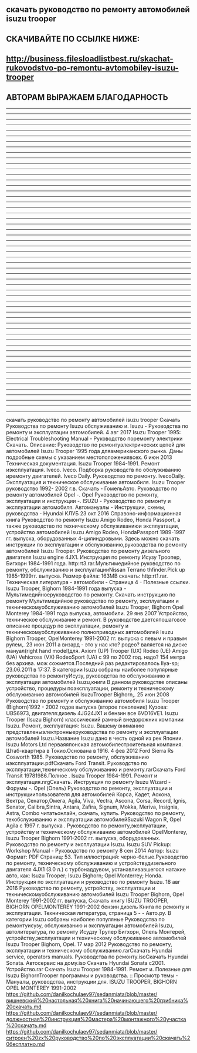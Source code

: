 скачать руководство по ремонту автомобилей isuzu trooper
--------------------------------------------------
СКАЧИВАЙТЕ ПО ССЫЛКЕ НИЖЕ:
--------------------------------------------------
http://business.filesloadlistbest.ru/skachat-rukovodstvo-po-remontu-avtomobiley-isuzu-trooper
--------------------------------------------------
АВТОРАМ ВЫРАЖАЕМ БЛАГОДАРНОСТЬ
--------------------------------------------------
--------------------------------------------------
--------------------------------------------------
--------------------------------------------------
--------------------------------------------------
--------------------------------------------------
--------------------------------------------------
--------------------------------------------------
--------------------------------------------------
--------------------------------------------------
--------------------------------------------------
--------------------------------------------------
--------------------------------------------------
--------------------------------------------------
--------------------------------------------------
--------------------------------------------------
--------------------------------------------------
--------------------------------------------------
--------------------------------------------------
--------------------------------------------------
--------------------------------------------------
--------------------------------------------------
--------------------------------------------------
--------------------------------------------------
--------------------------------------------------
--------------------------------------------------
--------------------------------------------------
--------------------------------------------------
--------------------------------------------------
--------------------------------------------------
--------------------------------------------------
--------------------------------------------------
--------------------------------------------------
--------------------------------------------------
--------------------------------------------------
--------------------------------------------------
--------------------------------------------------
--------------------------------------------------
--------------------------------------------------
--------------------------------------------------
--------------------------------------------------
--------------------------------------------------
--------------------------------------------------
--------------------------------------------------
--------------------------------------------------
--------------------------------------------------
--------------------------------------------------
--------------------------------------------------
--------------------------------------------------
--------------------------------------------------
--------------------------------------------------
--------------------------------------------------
--------------------------------------------------
--------------------------------------------------
--------------------------------------------------
--------------------------------------------------
--------------------------------------------------
скачать руководство по ремонту автомобилей isuzu trooper Скачать Руководства по ремонту Isuzu обслуживанию и. Isuzu - Руководства по ремонту и эксплуатации автомобилей. 4 авг 2017  Isuzu Trooper 1995: Electrical Troubleshooting Manual - Руководство поремонту электрики Скачать. Описание: Руководство по ремонтуэлектрических цепей для автомобилей Isuzu Trooper 1995 года дляамериканского рынка. Даны подробные схемы с указанием местоположениявсех. 6 июн 2013  Техническая документация. Isuzu Trooper 1984-1991. Ремонт иэксплуатация. Iveco. Iveco. Подборка руководств по обслуживанию иремонту двигателей. Iveco Daily. Руководство по ремонту. IvecoDaily. Эксплуатация и техническое обслуживание автомобиля. Isuzu Trooper руководство 1992- 2002 г.в.  Скачать - ГомельАвто. Руководство по ремонту автомобилей Opel -. Opel Руководство по ремонту, эксплуатации и инструкции -. ISUZU - Руководство по ремонту и эксплуатации автомобиля. Автомануалы - Инструкции, схемы, руководства - Hyundai КЛУБ
23 окт 2016  Справоно-информационная книга Руководство по ремонту Isuzu Amigo Rodeo, Honda Passport, а также руководство по техническому обслуживаниюи эксплуатации, устройство автомобилей Isuzu Amigo  Rodeo, HondaPassport 1989-1997 гг. выпуска, оборудованных 4-цилиндровыми. Здесь можно скачать инструкции по эксплуатации и обслуживанию,руководства по ремонту автомобилей Isuzu Trooper. Руководство по ремонту дизельного двигателя Isuzu engine 4JX1. Инструкция по ремонту Исузу Троопер, Бигхорн 1984-1991 года. http:rt3.rar.Мультимедийное руководство по ремонту, обслуживанию и эксплуатацииNissan Terrano thfinder.Pick up 1985-1999гг. выпуска. Размер файла: 163MB скачать: http:rt1.rar. Техническая литература - автомобили - Страница 4 - Полезные ссылки. Isuzu Trooper, Bighorn 1984-1991 года выпуска - Мультимедийноеруководство по ремонту.  Скачать инструкцию по ремонту Мультимедийное руководство по ремонту, эксплуатации и техническомуобслуживанию автомобилей Isuzu Trooper, Bighorn  Opel Monterey 1984-1991 года выпуска, автомобили. 29 янв 2007  Устройство, техническое обслуживание и ремонт. В руководстве даетсяпошаговое описание процедур по эксплуатации, ремонту и техническомуобслуживанию полноприводных автомобилей Isuzu Bighorn  Trooper, OpelMonterey 1991-2002 гг. выпуска с левым и правым рулем,. 23 июн 2011  а визард - это у нас кто? родео? валяется на диске мануал(right hand model)для. Axiom (UP) Trooper (UX) Rodeo (UE) Amigo (UA) Vehicross (VX) RodeoSport (UA) с 99 по 2002 год. надо? 154 метра без архива. мож сожмется.Последний раз редактировалось Ilya-sp; 23.06.2011 в 17:37.
В категории Isuzu собраны наиболее популярные руководства по ремонтуИсузу, руководства по обслуживанию и эксплуатации автомобилей Isuzu,книги  В данном руководстве описаны устройство, процедуры поэксплуатации, ремонту и техническому обслуживанию автомобилей IsuzuTrooper  Bighorn,. 25 июн 2008  Руководство по ремонту и обслуживанию автомобиля Isuzu Trooper (Bighorn)1992 - 2002 годов выпуска (второе поколение) Кузова: UBS6973, двигателя:дизель 4JG24JX1 и бензин все 6VD16VE1. Isuzu Trooper (Isuzu Bighorn) классический рамный внедорожник компании Isuzu. Ремонт, эксплуатация: Isuzu. Вашему вниманию представленыэлектронныеруководства по ремонту и эксплуатации автомобилей Isuzu.Название Isuzu дано в честь одной из рек Японии. Isuzu Motors Ltd  перваяяпонская автомобилестроительная компания. Штаб-квартира  в Токио.Основана в 1916. 4 фев 2012  Ford Sierra Rs Cosworth 1985. Руководство по ремонту, обслуживанию иэксплуатации.pdfСкачать  Ford Transit. Руководство по эксплуатации,техническому обслуживанию и ремонту.rarСкачать Ford Transit 19781986.Полное . Isuzu Trooper 1984-1991. Ремонт и эксплуатация.nrgСкачать. Инструкция по ремонту Isuzu Wizard - Форумы -. Opel (Опель) Руководство по ремонту, эксплуатации и инструкциипользователя для автомобилей Корса, Кадет, Аскона, Вектра, Сенатор,Омега,  Agila, Viva, Vectra, Ascona, Corsa, Record, Ignis, Senator, Calibra,Sintra, Antara, Zafira, Signum, Mokka, Meriva, Insignia, Astra, Combo читатьонлайн, скачать, купить. Руководство по ремонту, техобслуживанию и эксплуатации автомобилейSuzuki Wagon R, Opel Agila с 1997 г. выпуска . Руководство по ремонту,эксплуатации, устройству и техническому обслуживанию автомобилей OpelMonterey, Isuzu Trooper  Bighorn 1991-2002 гг. выпуска, оборудованных. Руководство по ремонту и эксплуатации Isuzu. Isuzu SUV  Pickup: Workshop Manual - Руководство по ремонту
8 сен 2014  Автор: Isuzu Формат: PDF Страниц: 53. Тип иллюстраций: черно-белые.Руководство по ремонту, техническому обслуживанию и устройствудизельного двигателя 4JX1 (3.0 л.) с турбонаддувом, устанавливавшегося натакие авто, как: Isuzu Trooper; Isuzu Bighorn; Opel Monterrey; Honda. Инструкция по эксплуатации и руководство по ремонту Isuzu. 18 авг 2016  Руководство по ремонту, устройству, эксплуатации и техническомуобслуживанию автомобилей Isuzu Trooper  Bighorn, Opel Monterey 1991-2002 гг. выпуска,  Скачать книгу ISUZU TROOPER, BIGHORN  OPELMONTEREY 1991-2002 бензин  дизель Книга по ремонту и эксплуатации. Техническая литература, страница 5 -  - Авто.ру. В категории Isuzu собраны наиболее популяные Руководства по ремонтуисузу, обслуживанию и эксплуатации автомобилей Isuzu, автолитература, по ремонту Исудзу Трупер  Бигхорн, Опель Монтерей, устройству,эксплуатации и техническому обслуживанию автомобилей Isuzu Trooper Bighorn, Opel. 17 мар 2012  Руководство по ремонту, эксплуатации и техническому обслуживанию.rarСкачать Hyundai service, operators manuals. Руководства по ремонту.isoСкачать Hyundai Sonata. Автосервис на дому.iso Скачать Hyundai Sonata с2001. Устройство.rar Скачать Isuzu Trooper 1984-1991. Ремонт и. Полезные для Isuzu BighornTrooper программы и руководства. :: Просмотр темы - Мануалы, руководства, инструкции для. ISUZU TROOPER, BIGHORN  OPEL MONTEREY 1991-2002
https://github.com/danilkochulaev97/sedanmiata/blob/master/вишневский%20настольная%20книга%20начинающего%20грибника%20скачать.md
https://github.com/danilkochulaev97/sedanmiata/blob/master/должностная%20инструкция%20мастера%20монтажного%20участка%20скачать.md
https://github.com/danilkochulaev97/sedanmiata/blob/master/ситроен%20zx%20руководство%20по%20эксплуатации%20скачать%20бесплатно.md